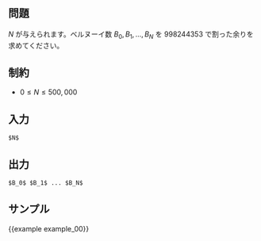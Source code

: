 問題
---------

$N$ が与えられます。ベルヌーイ数 $B_0, B_1,..., B_N$ を 998244353 で割った余りを求めてください。

制約
---------

- $0 \leq N \leq 500,000$

入力
---------

```
$N$
```

出力
---------

```
$B_0$ $B_1$ ... $B_N$
```

サンプル
---------

{{example example_00}}
